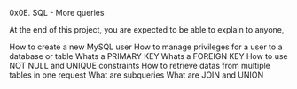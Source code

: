 0x0E. SQL - More queries

At the end of this project, you are expected to be able to explain to anyone,

How to create a new MySQL user
How to manage privileges for a user to a database or table
Whats a PRIMARY KEY
Whats a FOREIGN KEY
How to use NOT NULL and UNIQUE constraints
How to retrieve datas from multiple tables in one request
What are subqueries
What are JOIN and UNION
